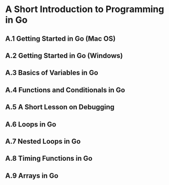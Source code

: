 # A Short Introduction to Programming in Go

## A.1 Getting Started in Go (Mac OS)




## A.2 Getting Started in Go (Windows)



## A.3 Basics of Variables in Go




## A.4 Functions and Conditionals in Go




## A.5 A Short Lesson on Debugging




## A.6 Loops in Go




## A.7 Nested Loops in Go




## A.8 Timing Functions in Go




## A.9 Arrays in Go



